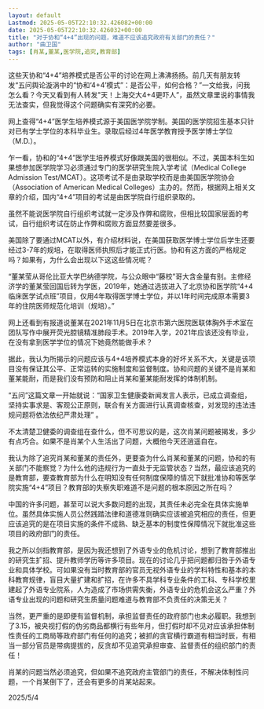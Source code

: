 ```yaml
---
layout: default
Lastmod: 2025-05-05T22:10:32.426082+00:00
date: 2025-05-05T22:10:32.426032+00:00
title: "对于协和“4+4”出现的问题，难道不应该追究政府有关部门的责任？"
author: "曲卫国"
tags: [肖某,董某,医学院,追究,教育部]
---
```


这些天协和“4+4”培养模式是否公平的讨论在网上沸沸扬扬。前几天有朋友转发“五问舆论漩涡中的“协和‘4+4’模式”：是否公平，如何合格？”一文给我，问我怎么看？今天又看到有人转发"天！上海交大4+4更吓人”，虽然文章里说的事情我无法查实，但我觉得这个问题确实有深究的必要。

网上查得“4+4”医学生培养模式源于美国医学院学制。美国的医学院招生基本只针对已有学士学位的本科毕业生。录取后经过4年医学教育授予医学博士学位（M.D.）。  

乍一看，协和的“4+4”医学生培养模式好像跟美国的很相似。不过，美国本科生如果想参加医学院学习必须通过专门的医学研究生院入学考试（Medical College Admission Test/MCAT）。这项考试不是由录取学校而是由美国医学院协会（Association of American Medical Colleges）主办的。然而，根据网上相关文章的介绍，国内“4+4”项目的考试是由医学院自行组织录取的。

虽然不能说医学院自行组织考试就一定涉及作弊和腐败，但相比较国家层面的考试，自行组织考试在防止作弊和腐败方面显然要差很多。  

美国除了要通过MCAT以外，有介绍材料说，在美国获取医学博士学位后学生还要经过3-7年的规培，在取得医师执照后才能正式行医。协和有这方面的严格规定吗？如果有，为什么会出现以下这这些情况呢？  

“董某莹从哥伦比亚大学巴纳德学院，与公众眼中“藤校”哥大含金量有别。主修经济学的董某莹回国后转为学医，2019年，她通过选拔进入了北京协和医学院“4+4临床医学试点班”项目，仅用4年取得医学博士学位，并以1年时间完成原本需要3年的住院医师规范化培训（规培）。”

网上还看到有报道说董某在2021年11月5日在北京市第六医院医联体胸外手术室在团队写作中展开荧光腔镜精准肺段手术。2019年入学，2021年应该还没有毕业，在没有拿到医学学位的情况下她竟然能做手术？

据此，我认为所揭示的问题应该与4+4培养模式本身的好坏关系不大，关键是该项目没有保证其公平、正常运转的实施制度和监督制度。协和问题的关键不是肖某和董某能耐，而是我们没有预防和阻止肖某和董某能耐发挥的体制机制。  

“五问”这篇文章一开始就说：“国家卫生健康委新闻发言人表示，已成立调查组，坚持实事求是、客观公正原则，联合有关方面进行认真调查核查，对发现的违法违规问题将依法依纪严肃处理” 。

不太清楚卫健委的调查组在查什么，但不可思议的是，这次肖某问题被揭发，多少有点巧合。如果不是肖某个人生活出了问题，大概他今天还逍遥自在。

我认为除了追究肖某和董某的责任外，更要查为什么肖某和董某的问题，协和的有关部门不能察觉？为什么他的违规行为一直处于无监管状态？当然，最应该追究的是教育部，要查教育部为什么在明知没有任何制度保障的情况下就批准协和等医学院实施“4+4”项目？教育部的失察失职难道不是问题的根本原因之所在吗？

中国的许多问题，甚至可以说大多数问题的出现，其责任未必完全在具体实施单位。虽然具体实施人员公然践踏法律和道德准则确实应该被追究相应的责任，但更应该追究的是在项目实施的条件不成熟、缺乏基本的制度性保障情况下就批准这些项目的政府部门的责任。  

我之所以剑指教育部，是因为我还想到了外语专业的危机讨论，想到了教育部推出的研究生扩招、提升教师学历等许多项目。现在的讨论几乎把问题都归咎于外语专业和具体学校。可如果没有当时教育部的官员无视外语专业的学科特性和基本的本科教育规律，盲目大量扩建和扩招，在许多不具学科专业条件的工科、专科学校里建起了外语专业院系，人为造成了市场供需失衡，外语专业的危机会这么严重？外语专业出现的问题和研究生质量问题难道与教育部不负责任的决策无关？  

当然，更严重的是即便有监督机制，承担监督责任的政府部门也未必履职。我想到了3.15，被央视打假的伪劣商品都横行有些年月，但打假时却不见对应该承担体制性责任的工商局等政府部门有任何的追究；被抓的贪官横行霸道有相当时辰，有相当一部分官员是带病提拔的，反贪却不见追究承担审查、监督责任的组织部门的责任！

肖某的问题当然必须追究，但如果不追究政府主管部门的责任，不解决体制性问题，一个肖某倒下了，还会有更多的肖某站起来。

2025/5/4

